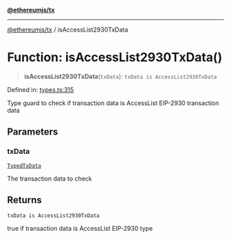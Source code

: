 [**@ethereumjs/tx**](../README.md)

***

[@ethereumjs/tx](../README.md) / isAccessList2930TxData

# Function: isAccessList2930TxData()

> **isAccessList2930TxData**(`txData`): `txData is AccessList2930TxData`

Defined in: [types.ts:315](https://github.com/ethereumjs/ethereumjs-monorepo/blob/master/packages/tx/src/types.ts#L315)

Type guard to check if transaction data is AccessList EIP-2930 transaction data

## Parameters

### txData

[`TypedTxData`](../type-aliases/TypedTxData.md)

The transaction data to check

## Returns

`txData is AccessList2930TxData`

true if transaction data is AccessList EIP-2930 type
